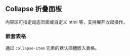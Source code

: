 <div class="demo-header">
<p class="overviewicon">
  <span class="wapi-container-panel"/>
</p>

## Collapse 折叠面板

<nova-uxlink widget-name="Panel"></nova-uxlink>

内容区可指定动态页面或自定义 html 等，支持展开收起操作。
</div>

### 嵌套表格

通过 `collapse-item` 元素的默认插槽嵌入表格。

<nova-demo-view link="collapse/nested-grid.vue"></nova-demo-view>

<br />
